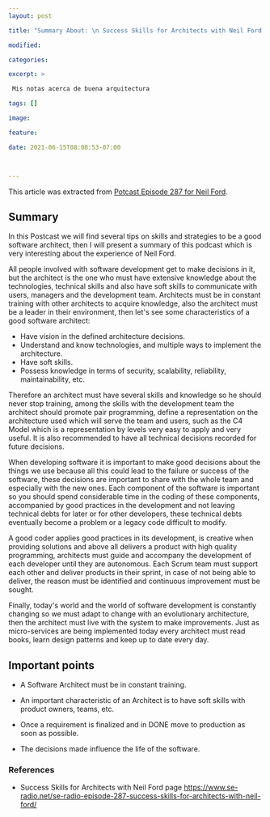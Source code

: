 ```yaml
---
layout: post

title: "Summary About: \n Success Skills for Architects with Neil Ford - English"

modified:

categories:

excerpt: >

 Mis notas acerca de buena arquitectura

tags: []

image:

feature:

date: 2021-06-15T08:08:53-07:00



---
```




This article was extracted from [Potcast Episode 287 for Neil Ford](http://www.se-radio.net/2017/04/se-radio-episode-287-success-skills-for-architects-with-neil-ford/).



## Summary

In this Postcast we will find several tips on skills and strategies to be a good software architect, then I will present a summary of this podcast which is very interesting about the experience of Neil Ford.

All people involved with software development get to make decisions in it, but the architect is the one who must have extensive knowledge about the technologies, technical skills and also have soft skills to communicate with users, managers and the development team. Architects must be in constant training with other architects to acquire knowledge, also the architect must be a leader in their environment, then let's see some characteristics of a good software architect:

- Have vision in the defined architecture decisions.
- Understand and know technologies, and multiple ways to implement the architecture.
- Have soft skills.
- Possess knowledge in terms of security, scalability, reliability, maintainability, etc.

Therefore an architect must have several skills and knowledge so he should never stop training, among the skills with the development team the architect should promote pair programming, define a representation on the architecture used which will serve the team and users, such as the C4 Model which is a representation by levels very easy to apply and very useful. It is also recommended to have all technical decisions recorded for future decisions.

When developing software it is important to make good decisions about the things we use because all this could lead to the failure or success of the software, these decisions are important to share with the whole team and especially with the new ones. Each component of the software is important so you should spend considerable time in the coding of these components, accompanied by good practices in the development and not leaving technical debts for later or for other developers, these technical debts eventually become a problem or a legacy code difficult to modify.

A good coder applies good practices in its development, is creative when providing solutions and above all delivers a product with high quality programming, architects must guide and accompany the development of each developer until they are autonomous. Each Scrum team must support each other and deliver products in their sprint, in case of not being able to deliver, the reason must be identified and continuous improvement must be sought.

Finally, today's world and the world of software development is constantly changing so we must adapt to change with an evolutionary architecture, then the architect must live with the system to make improvements. Just as micro-services are being implemented today every architect must read books, learn design patterns and keep up to date every day. 

## Important points

- A Software Architect must be in constant training.

- An important characteristic of an Architect is to have soft skills with product owners, teams, etc.

- Once a requirement is finalized and in DONE move to production as soon as possible.

- The decisions made influence the life of the software.

  

### References

- Success Skills for Architects with Neil Ford page https://www.se-radio.net/se-radio-episode-287-success-skills-for-architects-with-neil-ford/
